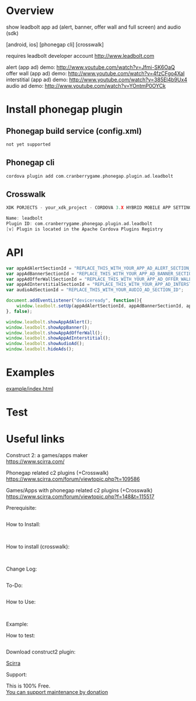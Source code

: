 # Overview #
show leadbolt app ad (alert, banner, offer wall and full screen) and audio (sdk)

[android, ios] [phonegap cli] [crosswalk]

requires leadbolt developer account http://www.leadbolt.com

alert (app ad) demo: http://www.youtube.com/watch?v=Jfmi-SK6OaQ<br>
offer wall (app ad) demo: http://www.youtube.com/watch?v=4fzCFgo4XaI<br>
interstitial (app ad) demo: http://www.youtube.com/watch?v=385El4b9Ux4<br>
audio ad demo: http://www.youtube.com/watch?v=YOntmP0OYCk
# Install phonegap plugin #

## Phonegap build service (config.xml) ##
```c
not yet supported
```
## Phonegap cli ##
```c
cordova plugin add com.cranberrygame.phonegap.plugin.ad.leadbolt
```
## Crosswalk ##
```c
XDK PORJECTS - your_xdk_project - CORDOVA 3.X HYBRID MOBILE APP SETTINGS - PLUGINS AND PERMISSIONS - Third Party Plugins - Add a Third Party Plugin - Get Plugin from the Web -

Name: leadbolt
Plugin ID: com.cranberrygame.phonegap.plugin.ad.leadbolt
[v] Plugin is located in the Apache Cordova Plugins Registry
```
# API #
```javascript
var appAdAlertSectionId = "REPLACE_THIS_WITH_YOUR_APP_AD_ALERT_SECTION_ID";
var appAdBannerSectionId = "REPLACE_THIS_WITH_YOUR_APP_AD_BANNER_SECTION_ID";
var appAdOfferWallSectionId = "REPLACE_THIS_WITH_YOUR_APP_AD_OFFER_WALL_SECTION_ID";
var appAdInterstitialSectionId = "REPLACE_THIS_WITH_YOUR_APP_AD_INTERSTITIAL_SECTION_ID";
var audioAdSectionId = "REPLACE_THIS_WITH_YOUR_AUDIO_AD_SECTION_ID";

document.addEventListener("deviceready", function(){
	window.leadbolt.setUp(appAdAlertSectionId, appAdBannerSectionId, appAdOfferWallSectionId, appAdInterstitialSectionId, audioAdSectionId);
}, false);

window.leadbolt.showAppAdAlert();
window.leadbolt.showAppBanner();
window.leadbolt.showAppAdOfferWall();
window.leadbolt.showAppAdInterstitial();
window.leadbolt.showAudioAd();
window.leadbolt.hideAds();
```
# Examples #
<a href="https://github.com/cranberrygame/com.cranberrygame.phonegap.plugin.ad.leadbolt/blob/master/example/index.html">example/index.html</a>
# Test #

# Useful links #
Construct 2: a games/apps maker<br>
https://www.scirra.com/

Phonegap related c2 plugins (+Crosswalk)<br>
https://www.scirra.com/forum/viewtopic.php?t=109586

Games/Apps with phonegap related c2 plugins (+Crosswalk)<br>
https://www.scirra.com/forum/viewtopic.php?f=148&t=115517










Prerequisite:

<pre>
</pre>

How to Install:

<pre>

</pre>

How to install (crosswalk):

<pre>

</pre>

Change Log:

<pre>
</pre>

To-Do:

<pre>
</pre>	

How to Use:

<pre>

</pre>

Example:



How to test:

<pre>
</pre>

Download construct2 plugin:

<a href="https://www.scirra.com/">Scirra</a>

Support:

This is 100% Free.<br>
<a href="https://www.paypal.com/cgi-bin/webscr?cmd=_donations&business=F9MJ2UY9EKXRN&lc=KR&item_name=Phonegap%20leadbolt%20plugin%20donation&currency_code=USD&bn=PP%2dDonationsBF%3abtn_donateCC_LG%2egif%3aNonHosted">You can support maintenance by donation</a>
